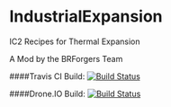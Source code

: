 # IndustrialExpansion
IC2 Recipes for Thermal Expansion

A Mod by the BRForgers Team

####Travis CI Build: [![Build Status](https://travis-ci.org/TheBrazillianForgersTeam/IndustrialExpansion.svg?branch=master)](https://travis-ci.org/TheBrazillianForgersTeam/IndustrialExpansion)

####Drone.IO Build: [![Build Status](https://drone.io/github.com/TheBrazillianForgersTeam/IndustrialExpansion/status.png)](https://drone.io/github.com/TheBrazillianForgersTeam/IndustrialExpansion/latest)
